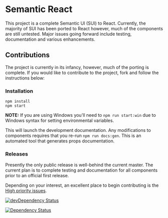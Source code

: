 # Semantic React

This project is a complete Semantic UI (SUI) to React. Currently, the majority of SUI has been ported to React however, much of the components are still untested. Major issues going forward include testing, documentation and various enhancements.

## Contributions
The project is currently in its infancy, however, much of the porting is complete. If you would like to contribute to the project, fork and follow the instructions below:

### Installation
```
npm install
npm start
```

**NOTE:** If you are using Windows you'll need to `npm run start:win` due to Windows syntax for setting environmental variables.

This will launch the development documentation. Any modifications to components requires that you re-run `npm run docs:gen`. This is an automated tool that generates props documentation.

### Releases
Presently the only public release is well-behind the current master. The current plan is to complete testing and documentation for all components prior to an official first release.

Depending on your interest, an excellent place to begin contributing is the [High priority issues](https://github.com/hallister/semantic-react/labels/Priority%3A%20High).

[![devDependency Status](https://david-dm.org/hallister/semantic-react/dev-status.svg)](https://david-dm.org/hallister/semantic-react#info=devDependencies)

[![Dependency Status](https://david-dm.org/hallister/semantic-react.svg)](https://david-dm.org/hallister/semantic-react)
